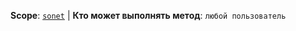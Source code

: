 **Scope**: [`sonet`](../../scopes/permissions.md) | **Кто может выполнять метод**: `любой пользователь`